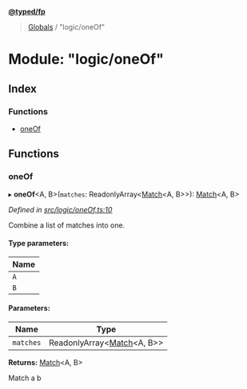 **[@typed/fp](../README.md)**

> [Globals](../globals.md) / "logic/oneOf"

# Module: "logic/oneOf"

## Index

### Functions

* [oneOf](_logic_oneof_.md#oneof)

## Functions

### oneOf

▸ **oneOf**\<A, B>(`matches`: ReadonlyArray\<[Match](_logic_types_.match.md)\<A, B>>): [Match](_logic_types_.match.md)\<A, B>

*Defined in [src/logic/oneOf.ts:10](https://github.com/TylorS/typed-fp/blob/559f273/src/logic/oneOf.ts#L10)*

Combine a list of matches into one.

#### Type parameters:

Name |
------ |
`A` |
`B` |

#### Parameters:

Name | Type |
------ | ------ |
`matches` | ReadonlyArray\<[Match](_logic_types_.match.md)\<A, B>> |

**Returns:** [Match](_logic_types_.match.md)\<A, B>

Match a b
